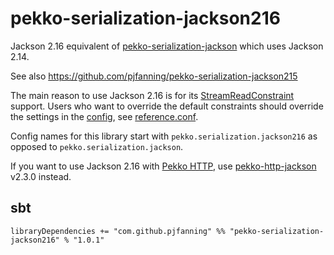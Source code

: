 # pekko-serialization-jackson216

Jackson 2.16 equivalent of [pekko-serialization-jackson](https://pekko.apache.org/docs/pekko/current/serialization-jackson.html) which uses Jackson 2.14.

See also https://github.com/pjfanning/pekko-serialization-jackson215

The main reason to use Jackson 2.16 is for its [StreamReadConstraint](https://www.javadoc.io/static/com.fasterxml.jackson.core/jackson-core/2.16.0/com/fasterxml/jackson/core/StreamReadConstraints.html) support. Users who want to override the default constraints should override the settings in the [config](https://github.com/lightbend/config), see [reference.conf](https://github.com/pjfanning/pekko-serialization-jackson216/blob/main/src/main/resources/reference.conf).

Config names for this library start with `pekko.serialization.jackson216` as opposed to `pekko.serialization.jackson`.

If you want to use Jackson 2.16 with [Pekko HTTP](https://pekko.apache.org/docs/pekko-http/current), use [pekko-http-jackson](https://github.com/pjfanning/pekko-http-json) v2.3.0 instead.

## sbt

```
libraryDependencies += "com.github.pjfanning" %% "pekko-serialization-jackson216" % "1.0.1"
```
